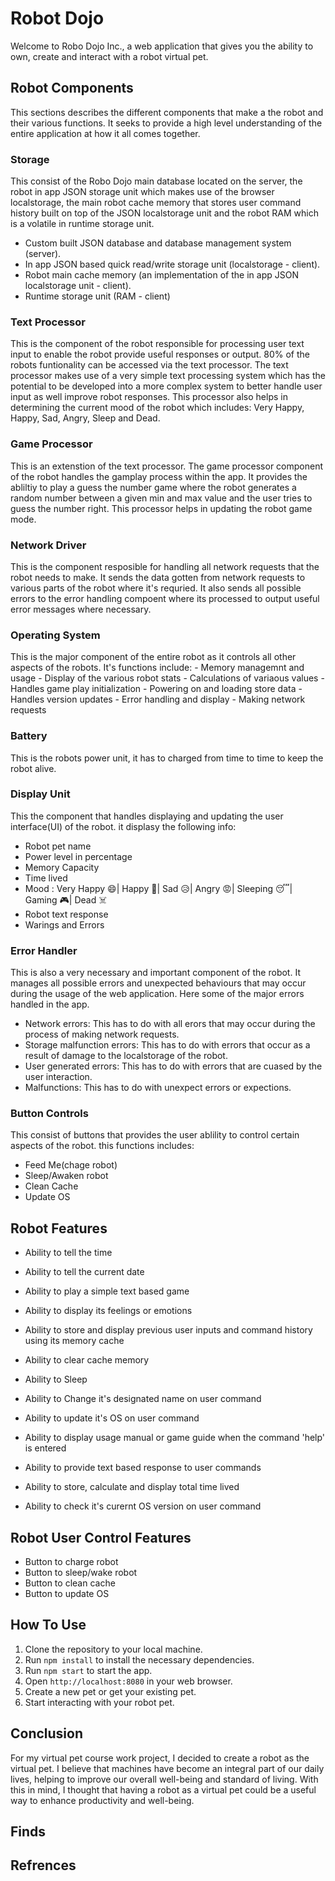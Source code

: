 # Robot Dojo

Welcome to Robo Dojo Inc., a web application that gives you the ability to own, create and interact with a robot virtual pet.

## Robot Components 

This sections describes the different components that make a the robot and their various functions. It seeks to provide a high level understanding of the entire application at how it all comes together.

### Storage

This consist of the Robo Dojo main database located on the server, the robot in app JSON storage unit which makes use of the browser localstorage, the main robot cache memory that stores user command history built on top of the JSON localstorage unit and the robot RAM which is a volatile in runtime storage unit.

- Custom built JSON database and database management system (server).
- In app JSON based quick read/write storage unit (localstorage - client).
- Robot main cache memory (an implementation of the in app JSON localstorage unit - client).
- Runtime storage unit (RAM - client)

### Text Processor

This is the component of the robot responsible for processing user text input to enable the robot provide useful responses or output. 80% of the robots funtionality can be accessed via the text processor. The text processor makes use of a very simple text processing system which has the potential to be developed into a more complex system to better handle user input as well improve robot responses. This processor also helps in determining the current mood of the robot which includes: Very Happy, Happy, Sad, Angry, Sleep and Dead. 

### Game Processor

This is an extenstion of the text processor. The game processor component of the robot handles the gamplay process within the app. It provides the abliltiy to play a guess the number game where the robot generates a random number between a given min and max value and the user tries to guess the number right. This processor helps in updating the robot game mode.

### Network Driver

This is the component resposible for handling all network requests that the robot needs to make. It sends the data gotten from network requests to various parts of the robot where it's requried. It also sends all possible errors to the error handling compoent where its processed to output useful error messages where necessary.

### Operating System

This is the major component of the entire robot as it controls all other aspects of the robots. It's functions include:
    - Memory managemnt and usage
    - Display of the various robot stats
    - Calculations of variaous values
    - Handles game play initialization
    - Powering on and loading store data
    - Handles version updates
    - Error handling and display
    - Making network requests

### Battery

This is the robots power unit, it has to charged from time to time to keep the robot alive.

### Display Unit

This the component that handles displaying and updating the user interface(UI) of the robot. it displasy the following info:

- Robot pet name
- Power level in percentage
- Memory Capacity
- Time lived
- Mood : Very Happy 😄| Happy 🙂| Sad 😥| Angry 😡| Sleeping 😴| Gaming 🎮| Dead ☠️
- Robot text response
- Warings and Errors

### Error Handler

This is also a very necessary and important component of the robot. It manages all possible errors and unexpected behaviours that may occur during the usage of the web application. Here some of the major errors handled in the app.

- Network errors: This has to do with all erors that may occur during the process of making network requests.
- Storage malfunction errors: This has to do with errors that occur as a result of damage to the localstorage of the robot.
- User generated errors: This has to do with errors that are cuased by the user interaction.
- Malfunctions: This has to do with unexpect errors or expections.

### Button Controls

This consist of buttons that provides the user ablility to control certain aspects of the robot. this functions includes:

- Feed Me(chage robot)
- Sleep/Awaken robot
- Clean Cache
- Update OS


## Robot Features

- Ability to tell the time

- Ability to tell the current date

- Ability to play a simple text based game

- Ability to display its feelings or emotions

- Ability to store and display previous user inputs and command history using its memory cache

- Ability to clear cache memory

- Ability to Sleep

- Ability to Change it's designated name on user command

- Ability to update it's OS on user command

- Ability to display usage manual or game guide when the command 'help' is entered

- Ability to provide text based response to user commands

- Ability to store, calculate and display total time lived

- Ability to check it's curernt OS version on user command

## Robot User Control Features

- Button to charge robot
- Button to sleep/wake robot
- Button to clean cache
- Button to update OS



## How To Use

1. Clone the repository to your local machine.
2. Run `npm install` to install the necessary dependencies.
3. Run `npm start` to start the app.
4. Open `http://localhost:8080` in your web browser.
5. Create a new pet or get your existing pet.
6. Start interacting with your robot pet.

## Conclusion

For my virtual pet course work project, I decided to create a robot as the virtual pet. I believe that machines have become an integral part of our daily lives, helping to improve our overall well-being and standard of living. With this in mind, I thought that having a robot as a virtual pet could be a useful way to enhance productivity and well-being.

## Finds

## Refrences


